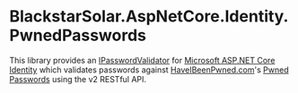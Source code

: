 # BlackstarSolar.AspNetCore.Identity.PwnedPasswords
This library provides an [IPasswordValidator<TUser>](https://docs.microsoft.com/en-gb/dotnet/api/Microsoft.AspNetCore.Identity.IPasswordValidator-1?view=aspnetcore-2.0) for [Microsoft ASP.NET Core Identity](https://github.com/aspnet/Identity) which validates passwords against [HaveIBeenPwned.com](https://haveibeenpwned.com/)'s [Pwned Passwords](https://haveibeenpwned.com/Passwords) using the v2 RESTful API.